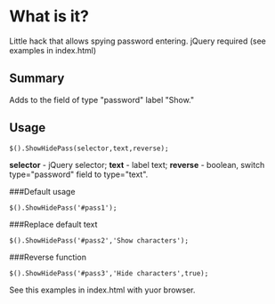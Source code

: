 # What is it?

Little hack that allows spying password entering.
jQuery required (see examples in index.html)

## Summary

Adds to the field of type "password" label "Show."


## Usage

	$().ShowHidePass(selector,text,reverse);
**selector** - jQuery selector; **text** - label text; **reverse** - boolean, switch type="password" field to type="text".

	
###Default usage

	$().ShowHidePass('#pass1');


###Replace default text

	$().ShowHidePass('#pass2','Show characters');


###Reverse function

	$().ShowHidePass('#pass3','Hide characters',true);	

See this examples in index.html with yuor browser.
